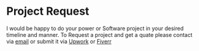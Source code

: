 # Project Request

I would be happy to do your power or Software project in your desired timeline and manner. To Request a project and get a quate please contact via [email](mailto:arazbagherzadeh@gmail.com) or submit it via [Upwork](https://www.upwork.com/freelancers/~01ac22308d242c7ba2) or [Fiverr](https://www.fiverr.com/arazbk?up_rollout=true)